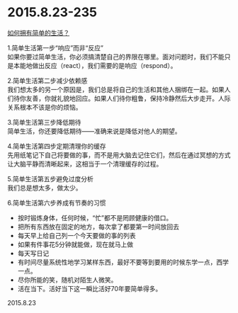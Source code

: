 2015.8.23-235
=============
[如何拥有简单的生活？](http://mp.weixin.qq.com/s?__biz=MzA4ODM1MTMzMQ==&mid=210359229&idx=1&sn=d3ce3d8a985bd913b57d466c5f526faf&scene=5&srcid=0ziMynOCcghylvAIZ2rd#rd)

1.简单生活第一步“响应”而非“反应”  
如果你要过简单生活，你必须搞清楚自己的界限在哪里。面对问题时，我们不能只是本能地做出反应（react），我们需要的是响应（respond）。

2.简单生活第二步减少依赖感  
我们想太多的另一个原因是，我们总是将自己的生活和其他人捆绑在一起。如果人们待你友善，你就礼貌地回应。如果人们待你粗鲁，保持冷静然后大步走开。人际关系根本不该是你的烦恼。

3.简单生活第三步降低期待  
简单生活，你还要降低期待——准确来说是降低对他人的期望。

4.简单生活第四步定期清理你的缓存  
先用纸笔记下自己将要做的事，而不是用大脑去记住它们，然后在通过冥想的方式让大脑平静而清晰起来，这相当于一个清理缓存的过程。

5.简单生活第五步避免过度分析  
我们总是想太多，做太少。

6.简单生活第六步养成有节奏的习惯  

- 按时锻炼身体，任何时候，“忙”都不是罔顾健康的借口。
- 把所有东西放在固定的地方，每次拿了都要第一时间放回去
- 每天早上给自己列一个今天要做的事的列表
- 如果有件事花5分钟就能做，现在就马上做
- 每天写日记
- 有时间尽量系统性地学习某样东西，最好不要等到要用的时候东学一点，西学一点。
- 尽你所能的笑，随机对陌生人微笑。
- 活在当下。活好当下这一瞬比活好70年要简单得多。

2015.8.23